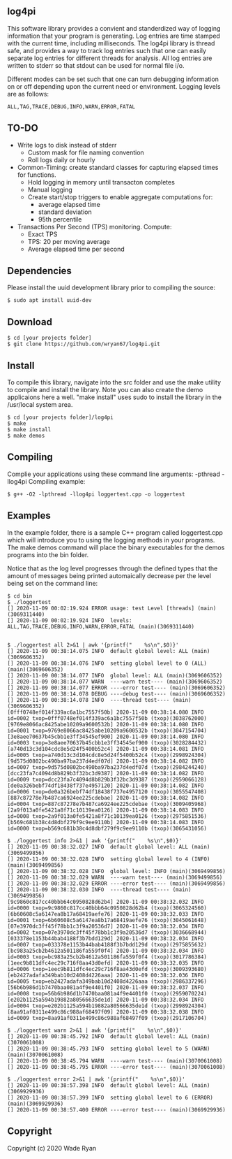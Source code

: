 log4pi
------

This software library provides a convient and standerdized way of logging information that your program is generating. Log entries are time stamped with the current time, including milliseconds. The log4pi library is thread safe, and provides a way to track log entries such that one can easily separate log entries for different threads for analysis.  All log entries are written to stderr so that stdout can be used for normal file i/o.  

Different modes can be set such that one can turn debugging information on or off depending upon the current need or environment.  Logging levels are as follows:

    ALL,TAG,TRACE,DEBUG,INFO,WARN,ERROR,FATAL

## TO-DO

* Write logs to disk instead of stderr
  * Custom mask for file naming convention
  * Roll logs daily or hourly
* Common-Timing: create standard classes for capturing elapsed times for functions. 
  * Hold logging in memory until transacton completes
  * Manual logging
  * Create start/stop triggers to enable aggregate computations for:
    * average elapsed time
    * standard deviation
    * 95th percentile
* Transactions Per Second (TPS) monitoring.  Compute:
  * Exact TPS
  * TPS: 20 per moving average
  * Average elapsed time per second
  

## Dependencies
Please install the uuid development library prior to compiling the source:

    $ sudo apt install uuid-dev

## Download

    $ cd [your projects folder]
    $ git clone https://github.com/wryan67/log4pi.git

## Install
To compile this library, navigate into the src folder and use the make utility to compile and install the library.  Note you can also create the demo applicaions here a well.  "make install" uses sudo to install the library in the /usr/local system area.

    $ cd [your projects folder]/log4pi
    $ make 
    $ make install
    $ make demos

## Compiling
Complie your applications using these command line arguments: -pthread -llog4pi
Compiling example:

    $ g++ -O2 -lpthread -llog4pi loggertest.cpp -o loggertest


## Examples
In the example folder, there is a sample C++ program called loggertest.cpp which will introduce you to using the logging methods in your programs.  The make demos command will place the binary executables for the demos programs into the bin folder.

Notice that as the log level progresses through the defined types that the amount of messages being printed automaically decrease per the level being set on the command line:

    $ cd bin
    $ ./loggertest 
    [] 2020-11-09 00:02:19.924 ERROR usage: test Level [threads] (main)(3069311440)
    [] 2020-11-09 00:02:19.924 INFO  levels: ALL,TAG,TRACE,DEBUG,INFO,WARN,ERROR,FATAL (main)(3069311440)


    $ ./loggertest all 2>&1 | awk '{printf("    %s\n",$0)}'
    [] 2020-11-09 00:38:14.075 INFO  default global level: ALL (main)(3069606352)
    [] 2020-11-09 00:38:14.076 INFO  setting global level to 0 (ALL) (main)(3069606352)
    [] 2020-11-09 00:38:14.077 INFO  global level: ALL (main)(3069606352)
    [] 2020-11-09 00:38:14.077 WARN  ----warn test---- (main)(3069606352)
    [] 2020-11-09 00:38:14.077 ERROR ----error test---- (main)(3069606352)
    [] 2020-11-09 00:38:14.078 DEBUG ----debug test---- (main)(3069606352)
    [] 2020-11-09 00:38:14.078 INFO  ----thread test---- (main)(3069606352)
    [0fff0748ef014f339ac6a1bc7557f50b] 2020-11-09 00:38:14.080 INFO  id=0002 txop=0fff0748ef014f339ac6a1bc7557f50b (txop)(3038762000)
    [9769e8066ac8425abe10209a9600532b] 2020-11-09 00:38:14.080 INFO  id=0001 txop=9769e8066ac8425abe10209a9600532b (txop)(3047154704)
    [3e8aee70637b45cbb1e3ff34545ef900] 2020-11-09 00:38:14.080 INFO  id=0003 txop=3e8aee70637b45cbb1e3ff34545ef900 (txop)(3028284432)
    [a740d13c3d104cdc8e5d24f5400b52c4] 2020-11-09 00:38:14.081 INFO  id=0005 txop=a740d13c3d104cdc8e5d24f5400b52c4 (txop)(2998924304)
    [9d575d0802bc490ba97ba237d4edf07d] 2020-11-09 00:38:14.082 INFO  id=0007 txop=9d575d0802bc490ba97ba237d4edf07d (txop)(2984244240)
    [dcc23fa7c4094d8b829b3f32bc3d9387] 2020-11-09 00:38:14.082 INFO  id=0009 txop=dcc23fa7c4094d8b829b3f32bc3d9387 (txop)(2959066128)
    [de0a326bebf74df18438f737e4957120] 2020-11-09 00:38:14.082 INFO  id=0006 txop=de0a326bebf74df18438f737e4957120 (txop)(3055547408)
    [887c87278e7b487ca6924ee225cdebae] 2020-11-09 00:38:14.082 INFO  id=0004 txop=887c87278e7b487ca6924ee225cdebae (txop)(3009405968)
    [2a9f013a0fe5421a8f71c10139ea0126] 2020-11-09 00:38:14.083 INFO  id=0008 txop=2a9f013a0fe5421a8f71c10139ea0126 (txop)(2975851536)
    [b569c681b38c4d8dbf279f9c9ee9110b] 2020-11-09 00:38:14.083 INFO  id=0000 txop=b569c681b38c4d8dbf279f9c9ee9110b (txop)(3065431056)

    $ ./loggertest info 2>&1 | awk '{printf("    %s\n",$0)}'
    [] 2020-11-09 00:38:32.027 INFO  default global level: ALL (main)(3069499856)
    [] 2020-11-09 00:38:32.028 INFO  setting global level to 4 (INFO) (main)(3069499856)
    [] 2020-11-09 00:38:32.028 INFO  global level: INFO (main)(3069499856)
    [] 2020-11-09 00:38:32.029 WARN  ----warn test---- (main)(3069499856)
    [] 2020-11-09 00:38:32.029 ERROR ----error test---- (main)(3069499856)
    [] 2020-11-09 00:38:32.030 INFO  ----thread test---- (main)(3069499856)
    [9c9860c817cc40bbb64c0950828d62b4] 2020-11-09 00:38:32.032 INFO  id=0000 txop=9c9860c817cc40bbb64c0950828d62b4 (txop)(3065324560)
    [6b60608c5a6147ea8b17a68419aefe76] 2020-11-09 00:38:32.033 INFO  id=0001 txop=6b60608c5a6147ea8b17a68419aefe76 (txop)(3045061648)
    [07e3970dc3ff45f78bb1c3f9a20536d7] 2020-11-09 00:38:32.034 INFO  id=0002 txop=07e3970dc3ff45f78bb1c3f9a20536d7 (txop)(3036668944)
    [033378e1153b44bab4188f3b7bdd129d] 2020-11-09 00:38:32.034 INFO  id=0007 txop=033378e1153b44bab4188f3b7bdd129d (txop)(2975855632)
    [bc983a25cb2b4612a501186fa559f0f4] 2020-11-09 00:38:32.034 INFO  id=0003 txop=bc983a25cb2b4612a501186fa559f0f4 (txop)(3017786384)
    [1eec9b811dfc4ec29c716f8aa43d0efd] 2020-11-09 00:38:32.035 INFO  id=0006 txop=1eec9b811dfc4ec29c716f8aa43d0efd (txop)(3009393680)
    [eb2427adafa349bab10d2408d4226aaa] 2020-11-09 00:38:32.036 INFO  id=0005 txop=eb2427adafa349bab10d2408d4226aaa (txop)(2986337296)
    [56b6b986d1b7470baa081a4f9e4401f0] 2020-11-09 00:38:32.037 INFO  id=0008 txop=56b6b986d1b7470baa081a4f9e4401f0 (txop)(2959070224)
    [e202b1125a594b19882a80566635de1d] 2020-11-09 00:38:32.034 INFO  id=0004 txop=e202b1125a594b19882a80566635de1d (txop)(2998924304)
    [8aa91af0311e499c86c988af68497f09] 2020-11-09 00:38:32.038 INFO  id=0009 txop=8aa91af0311e499c86c988af68497f09 (txop)(2917106704)

    $ ./loggertest warn 2>&1 | awk '{printf("    %s\n",$0)}'
    [] 2020-11-09 00:38:45.792 INFO  default global level: ALL (main)(3070061008)
    [] 2020-11-09 00:38:45.793 INFO  setting global level to 5 (WARN) (main)(3070061008)
    [] 2020-11-09 00:38:45.794 WARN  ----warn test---- (main)(3070061008)
    [] 2020-11-09 00:38:45.795 ERROR ----error test---- (main)(3070061008)

    $ ./loggertest error 2>&1 | awk '{printf("    %s\n",$0)}'
    [] 2020-11-09 00:38:57.398 INFO  default global level: ALL (main)(3069929936)
    [] 2020-11-09 00:38:57.399 INFO  setting global level to 6 (ERROR) (main)(3069929936)
    [] 2020-11-09 00:38:57.400 ERROR ----error test---- (main)(3069929936)



## Copyright

Copyright (c) 2020 Wade Ryan

